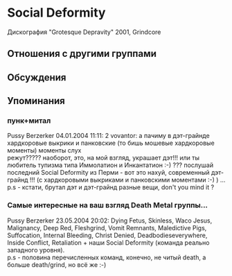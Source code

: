 # Social Deformity

Дискография
"Grotesque Depravity" 2001, Grindcore

## Отношения с другими группами


## Обсуждения


## Упоминания

### пунк+митал

Pussy Berzerker 04.01.2004 11:11:
2 vovantor: а пачиму в дэт-грайнде хардкоровые выкрики и панковские (то бишь мошевые хардкоровые моменты) моменты слух<BR>режут????? наоборот, это, на мой взгляд, украшает дэт!!! или ты любитель тупизма типа Иммолатион и Инкантатион :-) ??? послушай последний Social Deformity из Перми - вот это нахуй, современный дэт-грайнд !!! (с хардкоровыми выкриками и панковскими моментами :-) ) ...<BR>p.s - кстати, брутал дэт и дэт-грайнд разные вещи, don't you mind it ? 

### Самые интересные на ваш взгляд Death Metal группы...

Pussy Berzerker 23.05.2004 20:02:
Dying Fetus, Skinless, Waco Jesus, Malignancy, Deep Red, Fleshgrind, Vomit Remnants, Maledictive Pigs, Suffocation, Internal Bleeding, Christ Denied, Deadbodieseverywhere, Inside Conflict, Retaliation + наши Social Deformity (команда реально западного уровня).<BR>p.s - половина перечисленных команд, конечно, не читый death, а больше death/grind, но всё же :-)

